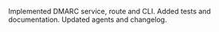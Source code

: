 Implemented DMARC service, route and CLI.
Added tests and documentation.
Updated agents and changelog.
